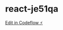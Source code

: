 # react-je51qa

[Edit in Codeflow ⚡️](https://stackblitz.com/~/github.com/AlexTrotchenko/react-je51qa)